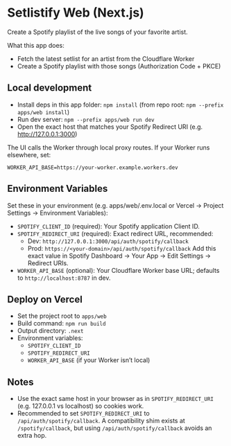 Setlistify Web (Next.js)
========================

Create a Spotify playlist of the live songs of your favorite artist.

What this app does:
- Fetch the latest setlist for an artist from the Cloudflare Worker
- Create a Spotify playlist with those songs (Authorization Code + PKCE)

Local development
-----------------

- Install deps in this app folder: `npm install` (from repo root: `npm --prefix apps/web install`)
- Run dev server: `npm --prefix apps/web run dev`
- Open the exact host that matches your Spotify Redirect URI (e.g. http://127.0.0.1:3000)

The UI calls the Worker through local proxy routes. If your Worker runs elsewhere, set:

```
WORKER_API_BASE=https://your-worker.example.workers.dev
```

Environment Variables
---------------------

Set these in your environment (e.g. apps/web/.env.local or Vercel → Project Settings → Environment Variables):

- `SPOTIFY_CLIENT_ID` (required): Your Spotify application Client ID.
- `SPOTIFY_REDIRECT_URI` (required): Exact redirect URL, recommended:
  - Dev: `http://127.0.0.1:3000/api/auth/spotify/callback`
  - Prod: `https://<your-domain>/api/auth/spotify/callback`
  Add this exact value in Spotify Dashboard → Your App → Edit Settings → Redirect URIs.
- `WORKER_API_BASE` (optional): Your Cloudflare Worker base URL; defaults to `http://localhost:8787` in dev.

Deploy on Vercel
----------------

- Set the project root to `apps/web`
- Build command: `npm run build`
- Output directory: `.next`
- Environment variables:
  - `SPOTIFY_CLIENT_ID`
  - `SPOTIFY_REDIRECT_URI`
  - `WORKER_API_BASE` (if your Worker isn’t local)

Notes
-----
- Use the exact same host in your browser as in `SPOTIFY_REDIRECT_URI` (e.g. 127.0.0.1 vs localhost) so cookies work.
- Recommended to set `SPOTIFY_REDIRECT_URI` to `/api/auth/spotify/callback`. A compatibility shim exists at `/spotify/callback`, but using `/api/auth/spotify/callback` avoids an extra hop.


